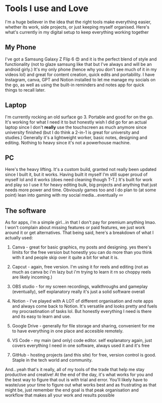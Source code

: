 # Tools I use and Love
I'm a huge believer in the idea that the right tools make everything easier, whether its work, side projects, or just keeping myself organised. Here's what's currently in my digital setup to keep everything working together

## My Phone
I've got a Samsung Galaxy Z Flip 6 :heart_eyes: and it is the perfect blend of style and functionality (not to glaze samsung like that but I've always and will be an android girly.) It's my only phone (hence why you don't see much of it in my videos lol) and great for content creation, quick edits and portability. 
I have Instagram, canva, GPT and Notion installed to let me manage my socials on the go, as well as using the built-in reminders and notes app for quick things to recall later.

## Laptop
I'm currently rocking an old surface go 3. Portable and good for on the go. It's working for what I need it to but honestly wish I did go for an actual laptop since I don't **really** use the touchscreen as much anymore since university finished (but I do think a 2-in-1 is great for university and studies.)
Generally it's a lightweight worker, basic notes, designing and editing. Nothing to heavy since it's not a powerhouse machine.

## PC
Here's the heavy lifting. It's a custom build, granted not really been updated since I built it, but it works. Having built it myself I'm still super proud of myself lol and it works (does need cleaning though T-T.)
It's built for work and play so I use it for heavy editing bulk, big projects and anything that just needs more power and time.
Obviously games too and I do plan to (at some point) lean into gaming with my social media...eventually :zzz:

## The software
As for apps, i'm a simple girl...in that I don't pay for premium anything lmao. I won't complain about missing features or paid features, we just work around it or get alternatives.
That being said, here's a breakdown of what I actually used:
1. Canva - great for basic graphics, my posts and designing. yes there's limits for the free version but honestly you can do more than you think with it and people skip over it quite a bit for what it is.
2. Capcut - again, free version. I'm using it for reels and editing (not as much as canva bc i'm lazy but i'm trying to learn it rn so choppy reels are likely incoming.)

3. OBS studio - for my screen recordings, walkthroughs and gameplay (eventually), self explanatory really it's just a solid software overall
4. Notion - I've played with A LOT of different organisation and note apps and always come back to Notion. It's versatile and looks pretty and fuels my procrastination of tasks lol. But honestly everything I need is there and its easy to learn and use.
5. Google Drive - generally for file storage and sharing, convenient for me to have everything in one place and accesible remotely.

6. VS Code - my main (and only) code editor. self explanatory again, just covers everything I need in one software, always used it and it's free
7. GitHub - hosting projects (and this site) for free, version control is good. Staple in the tech world and community.

And...yeah that's it really, all of my tools of the trade that help me stay productive and creative! At the end of the day, it's what works for you and the best way to figure that out is with trial and error. You'll likely have to waste/use your time to figure out what works best and as frustrating as that might be, just remember the end goal is that peak organisation and workflow that makes all your work and results possible 
